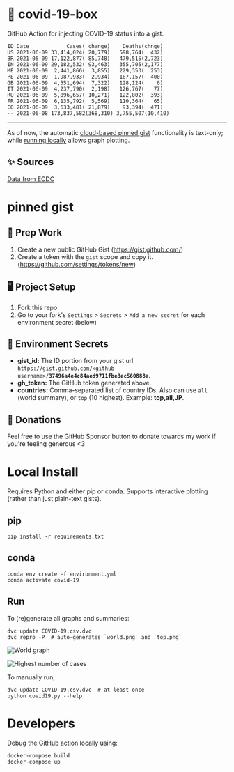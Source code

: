 # 🏥 covid-19-box

GitHub Action for injecting COVID-19 status into a gist.

```
ID Date            Cases( change)    Deaths(chnge)
US 2021-06-09 33,414,024( 20,779)   598,764(  432)
BR 2021-06-09 17,122,877( 85,748)   479,515(2,723)
IN 2021-06-09 29,182,532( 93,463)   355,705(2,177)
ME 2021-06-09  2,441,866(  3,855)   229,353(  253)
PE 2021-06-09  1,987,933(  2,934)   187,157(  400)
GB 2021-06-09  4,551,694(  7,322)   128,124(    6)
IT 2021-06-09  4,237,790(  2,198)   126,767(   77)
RU 2021-06-09  5,096,657( 10,271)   122,802(  393)
FR 2021-06-09  6,135,792(  5,569)   110,364(   65)
CO 2021-06-09  3,633,481( 21,879)    93,394(  471)
-- 2021-06-08 173,837,582(368,310) 3,755,507(10,410)
```

---

As of now, the automatic [cloud-based pinned gist](#pinned-gist) functionality is text-only;
while [running locally](#local-install) allows graph plotting.

## ✨ Sources

[Data from ECDC](https://www.ecdc.europa.eu/en/publications-data/download-todays-data-geographic-distribution-covid-19-cases-worldwide)

# pinned gist

## 🎒 Prep Work
1. Create a new public GitHub Gist (https://gist.github.com/)
1. Create a token with the `gist` scope and copy it. (https://github.com/settings/tokens/new)

## 🖥 Project Setup
1. Fork this repo
1. Go to your fork's `Settings` > `Secrets` > `Add a new secret` for each environment secret (below)

## 🤫 Environment Secrets
- **gist_id:** The ID portion from your gist url `https://gist.github.com/<github username>/`**`37496a4e4c84aed9711fbe3ec560888a`**.
- **gh_token:** The GitHub token generated above.
- **countries:** Comma-separated list of country IDs. Also can use `all` (world summary), or `top` (10 highest). Example: **top,all,JP**.

## 💸 Donations

Feel free to use the GitHub Sponsor button to donate towards my work if you're feeling generous <3

# Local Install

Requires Python and either pip or conda. Supports interactive plotting (rather than just plain-text gists).

## pip

```
pip install -r requirements.txt
```

## conda

```
conda env create -f environment.yml
conda activate covid-19
```

## Run

To (re)generate all graphs and summaries:

```
dvc update COVID-19.csv.dvc
dvc repro -P  # auto-generates `world.png` and `top.png`
```

![World graph](world.png)

![Highest number of cases](top.png)

To manually run,

```
dvc update COVID-19.csv.dvc  # at least once
python covid19.py --help
```

# Developers

Debug the GitHub action locally using:

```
docker-compose build
docker-compose up
```
